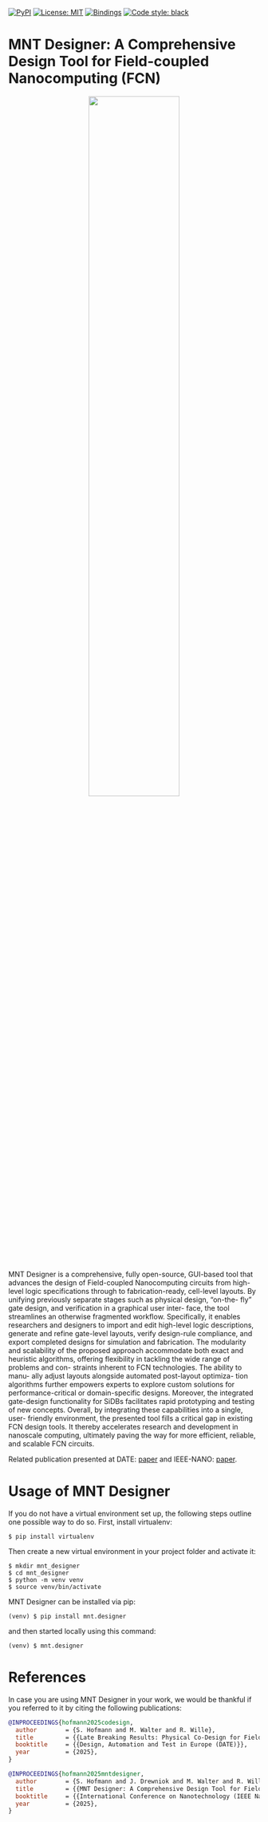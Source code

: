 [![PyPI](https://img.shields.io/pypi/v/mnt.designer?logo=pypi&style=flat-square)](https://pypi.org/project/mnt.designer/)
[![License: MIT](https://img.shields.io/badge/license-MIT-blue.svg?style=flat-square)](https://opensource.org/licenses/MIT)
[![Bindings](https://img.shields.io/github/actions/workflow/status/cda-tum/mnt-designer/deploy.yml?branch=main&style=flat-square&logo=github&label=python)](https://github.com/cda-tum/mnt-designer/actions/workflows/deploy.yml)
[![Code style: black][black-badge]][black-link]

# MNT Designer: A Comprehensive Design Tool for Field-coupled Nanocomputing (FCN)

<p align="center">
  <picture>
    <source media="(prefers-color-scheme: dark)" srcset="https://raw.githubusercontent.com/cda-tum/mnt-nanoplacer/main/docs/_static/mnt_light.svg" width="60%">
    <img src="https://raw.githubusercontent.com/cda-tum/mnt-nanoplacer/main/docs/_static/mnt_dark.svg" width="60%">
  </picture>
</p>

MNT Designer is a comprehensive, fully open-source,
GUI-based tool that advances the design of Field-coupled
Nanocomputing circuits from high-level logic specifications
through to fabrication-ready, cell-level layouts. By unifying
previously separate stages such as physical design, “on-the-
fly” gate design, and verification in a graphical user inter-
face, the tool streamlines an otherwise fragmented workflow.
Specifically, it enables researchers and designers to import
and edit high-level logic descriptions, generate and refine
gate-level layouts, verify design-rule compliance, and export
completed designs for simulation and fabrication.
The modularity and scalability of the proposed approach
accommodate both exact and heuristic algorithms, offering
flexibility in tackling the wide range of problems and con-
straints inherent to FCN technologies. The ability to manu-
ally adjust layouts alongside automated post-layout optimiza-
tion algorithms further empowers experts to explore custom
solutions for performance-critical or domain-specific designs.
Moreover, the integrated gate-design functionality for SiDBs
facilitates rapid prototyping and testing of new concepts.
Overall, by integrating these capabilities into a single, user-
friendly environment, the presented tool fills a critical gap in
existing FCN design tools. It thereby accelerates research and
development in nanoscale computing, ultimately paving the
way for more efficient, reliable, and scalable FCN circuits.

Related publication presented at DATE: [paper](https://www.cda.cit.tum.de/files/eda/2025_date_physical_co-design_for_fcn.pdf) and IEEE-NANO: [paper](https://www.cda.cit.tum.de/files/eda/2025_ieee_nano_mnt_designer.pdf).

# Usage of MNT Designer

If you do not have a virtual environment set up, the following steps outline one possible way to do so.
First, install virtualenv:

```console
$ pip install virtualenv
```

Then create a new virtual environment in your project folder and activate it:

```console
$ mkdir mnt_designer
$ cd mnt_designer
$ python -m venv venv
$ source venv/bin/activate
```

MNT Designer can be installed via pip:

```console
(venv) $ pip install mnt.designer
```

and then started locally using this command:

```
(venv) $ mnt.designer
```

# References

In case you are using MNT Designer in your work, we would be thankful if you referred to it by citing the following publications:

```bibtex
@INPROCEEDINGS{hofmann2025codesign,
  author        = {S. Hofmann and M. Walter and R. Wille},
  title         = {{Late Breaking Results: Physical Co-Design for Field-coupled Nanocomputing}},
  booktitle     = {{Design, Automation and Test in Europe (DATE)}},
  year          = {2025},
}
```

```bibtex
@INPROCEEDINGS{hofmann2025mntdesigner,
  author        = {S. Hofmann and J. Drewniok and M. Walter and R. Wille},
  title         = {{MNT Designer: A Comprehensive Design Tool for Field-coupled Nanocomputing}},
  booktitle     = {{International Conference on Nanotechnology (IEEE Nano)}},
  year          = {2025},
}
```

[black-badge]: https://img.shields.io/badge/code%20style-black-000000.svg
[black-link]: https://github.com/psf/black
